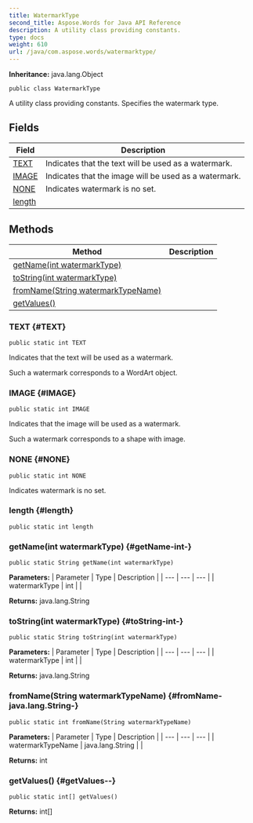 ```yaml
---
title: WatermarkType
second_title: Aspose.Words for Java API Reference
description: A utility class providing constants.
type: docs
weight: 610
url: /java/com.aspose.words/watermarktype/
---
```


**Inheritance:**
java.lang.Object
```
public class WatermarkType
```

A utility class providing constants. Specifies the watermark type.
## Fields

| Field | Description |
| --- | --- |
| [TEXT](#TEXT) | Indicates that the text will be used as a watermark. |
| [IMAGE](#IMAGE) | Indicates that the image will be used as a watermark. |
| [NONE](#NONE) | Indicates watermark is no set. |
| [length](#length) |  |
## Methods

| Method | Description |
| --- | --- |
| [getName(int watermarkType)](#getName-int-) |  |
| [toString(int watermarkType)](#toString-int-) |  |
| [fromName(String watermarkTypeName)](#fromName-java.lang.String-) |  |
| [getValues()](#getValues--) |  |
### TEXT {#TEXT}
```
public static int TEXT
```


Indicates that the text will be used as a watermark.

Such a watermark corresponds to a WordArt object.

### IMAGE {#IMAGE}
```
public static int IMAGE
```


Indicates that the image will be used as a watermark.

Such a watermark corresponds to a shape with image.

### NONE {#NONE}
```
public static int NONE
```


Indicates watermark is no set.

### length {#length}
```
public static int length
```


### getName(int watermarkType) {#getName-int-}
```
public static String getName(int watermarkType)
```




**Parameters:**
| Parameter | Type | Description |
| --- | --- | --- |
| watermarkType | int |  |

**Returns:**
java.lang.String
### toString(int watermarkType) {#toString-int-}
```
public static String toString(int watermarkType)
```




**Parameters:**
| Parameter | Type | Description |
| --- | --- | --- |
| watermarkType | int |  |

**Returns:**
java.lang.String
### fromName(String watermarkTypeName) {#fromName-java.lang.String-}
```
public static int fromName(String watermarkTypeName)
```




**Parameters:**
| Parameter | Type | Description |
| --- | --- | --- |
| watermarkTypeName | java.lang.String |  |

**Returns:**
int
### getValues() {#getValues--}
```
public static int[] getValues()
```




**Returns:**
int[]
